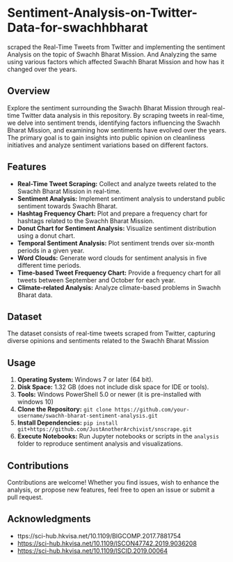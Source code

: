 # Sentiment-Analysis-on-Twitter-Data-for-swachhbharat
scraped the Real-Time Tweets from Twitter and implementing the sentiment Analysis on the topic of Swachh Bharat Mission. And Analyzing the same using various factors which affected Swachh Bharat Mission and how has it changed over the years.

## Overview
Explore the sentiment surrounding the Swachh Bharat Mission through real-time Twitter data analysis in this repository. By scraping tweets in real-time, we delve into sentiment trends, identifying factors influencing the Swachh Bharat Mission, and examining how sentiments have evolved over the years. The primary goal is to gain insights into public opinion on cleanliness initiatives and analyze sentiment variations based on different factors.

## Features
- **Real-Time Tweet Scraping:** Collect and analyze tweets related to the Swachh Bharat Mission in real-time.
- **Sentiment Analysis:** Implement sentiment analysis to understand public sentiment towards Swachh Bharat.
- **Hashtag Frequency Chart:** Plot and prepare a frequency chart for hashtags related to the Swachh Bharat Mission.
- **Donut Chart for Sentiment Analysis:** Visualize sentiment distribution using a donut chart.
- **Temporal Sentiment Analysis:** Plot sentiment trends over six-month periods in a given year.
- **Word Clouds:** Generate word clouds for sentiment analysis in five different time periods.
- **Time-based Tweet Frequency Chart:** Provide a frequency chart for all tweets between September and October for each year.
- **Climate-related Analysis:** Analyze climate-based problems in Swachh Bharat data.

## Dataset
The dataset consists of real-time tweets scraped from Twitter, capturing diverse opinions and sentiments related to the Swachh Bharat Mission

## Usage
1.	**Operating System:** Windows 7 or later (64 bit).
2.	**Disk Space:** 1.32 GB (does not include disk space for IDE or tools).
3.	**Tools:** Windows PowerShell 5.0 or newer (it is pre-installed with windows 10)
4.	**Clone the Repository:** `git clone https://github.com/your-username/swachh-bharat-sentiment-analysis.git`
5.	**Install Dependencies:** `pip install git+https://github.com/JustAnotherArchivist/snscrape.git`
6.	**Execute Notebooks:** Run Jupyter notebooks or scripts in the `analysis` folder to reproduce sentiment analysis and visualizations.

## Contributions
Contributions are welcome! Whether you find issues, wish to enhance the analysis, or propose new features, feel free to open an issue or submit a pull request.

## Acknowledgments
- ttps://sci-hub.hkvisa.net/10.1109/BIGCOMP.2017.7881754
-	https://sci-hub.hkvisa.net/10.1109/ISCON47742.2019.9036208
-	https://sci-hub.hkvisa.net/10.1109/ISCID.2019.00064

